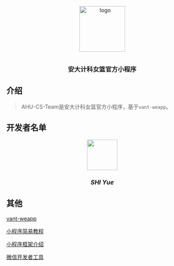 <p align="center">
  <img alt="logo" src="http://qcqo1h1n6.bkt.clouddn.com/image/static/logo.png" width="120" style="margin-bottom: 10px;">
</p>
<h3 align="center">安大计科女篮官方小程序</h3>


## 介绍

> AHU-CS-Team是安大计科女篮官方小程序，基于`vant-weapp`。

## 开发者名单
<p align="center">
    <img src="http://qcs4zgm4j.bkt.clouddn.com/myavatar.jpg" style="weight: 80px; height:80px">
    <h5 align="center" style="font-size:16px;">SHI Yue</h5>
</p>

## 其他

[vant-weapp](https://github.com/youzan/vant-weapp)

[小程序简易教程](https://mp.weixin.qq.com/debug/wxadoc/dev/)

[小程序框架介绍](https://mp.weixin.qq.com/debug/wxadoc/dev/framework/MINA.html)

[微信开发者工具](https://mp.weixin.qq.com/debug/wxadoc/dev/devtools/download.html)
